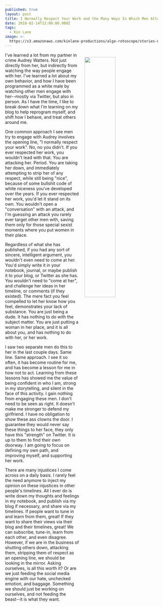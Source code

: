 ```yaml
---
published: true
layout: post
title: I Normally Respect Your Work and the Many Ways In Which Men Attack
date: 2018-02-14T12:00:00.000Z
tags:
  - Kin Lane
image: >-
  https://s3.amazonaws.com/kinlane-productions/algo-rotoscope/stories-new/statue-face-open-mouth_copper_circuit.png
---
```

<p><img src="https://s3.amazonaws.com/kinlane-productions/algo-rotoscope/stories-new/statue-face-open-mouth_copper_circuit.png" align="right" width="45%" style="padding: 15px;" /></p>I've learned a lot from my partner in crime Audrey Watters. Not just directly from her, but indirectly from watching the way people engage with her. I've learned a lot about my own behavior, and how I have been programmed as a white male by watching other men engage with her--mostly via Twitter, but also in person. As I have the time, I like to break down what I'm learning on my blog to help reprogram myself, and shift how I behave, and treat others around me.

One common approach I see men try to engage with Audrey involves the opening line, "I normally respect your work". No, no you didn't. If you ever respected her work, you wouldn't lead with that. You are attacking her. Period. You are taking her down, and immediately attempting to strip her of any respect, while still being "nice", because of some bullshit code of white niceness you've developed over the years. If you ever respected her work, you'd let it stand on its own. You wouldn't open a "conversation" with an attack, and I'm guessing an attack you rarely ever target other men with, saving them only for those special sexist moments where you put women in their place.

Regardless of what she has published, if you had any sort of sincere, intelligent argument, you wouldn't even need to come at her. You'd simply write it in your notebook, journal, or maybe publish it to your blog, or Twitter as she has. You wouldn't need to "come at her", and challenge her ideas in her timeline, or comments (if they existed). The mere fact you feel compelled to let her know how you feel, demonstrates your lack of substance. You are just being a dude. It has nothing to do with the subject matter. You are just putting a woman in her place, and it is all about you, and has nothing to do with her, or her work.

I saw two separate men do this to her in the last couple days. Same line. Same approach. I see it so often, it has become routine for me, and has become a lesson for me in how not to act. Learning from these lessons has showed me the value of being confident in who I am, strong in my storytelling, and silent in the face of this activity. I gain nothing from engaging these men. I don't need to be seen as right. It doesn't make me stronger to defend my girlfriend. I have no obligation to show these ass clowns the door. I guarantee they would never say these things to her face, they only have this "strength" on Twitter. It is up to them to find their own doorway. I am going to focus on defining my own path, and improving myself, and supporting her work.

There are many injustices I come across on a daily basis. I rarely feel the need anymore to inject my opinion on these injustices in other people's timelines. All I ever do is write down my thoughts and feelings in my notebook, and publish via my blog if necessary, and share via my timelines. If people want to tune in and learn from them, great! If they want to share their views via their blog and their timelines, great! We can subscribe, tune-in, learn from each other, and even disagree. However, if we are in the business of shutting others down, attacking them, stripping them of respect as an opening line, we should be looking in the mirror. Asking ourselves, is all this worth it? Or are we just feeding the social media engine with our hate, unchecked emotion, and baggage. Something we should just be working on ourselves, and not feeding the beast--it is what they want.

